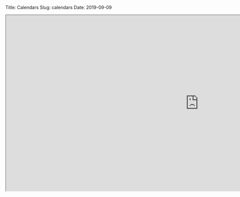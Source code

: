 Title: Calendars
Slug: calendars
Date: 2019-09-09

<style>
pre {
  background-color: #F5F5F5;
  display: block;
  font-family: monospace;
  font-size: 14px;
  white-space: pre;
  border-color: #999999;
  border-width: 1px;
  border-style: solid;
  border-radius: 6px;
  margin: 1em 0;
  padding: 5px;
  white-space: pre-wrap;
}
.containerMain {
    display: flex;
    width: 100%;
    height: 300px;
}
</style>
<iframe src="https://docs.google.com/spreadsheets/d/121M2V3yFK93OFZ7v2TkMC_u0rjqOPyvSfczAV0ELhHw/edit#gid=0" width="1200px" height="550px"></iframe>
